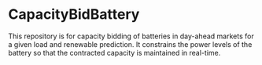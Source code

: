 # CapacityBidBattery
This repository is for capacity bidding of batteries in day-ahead markets for a given load and renewable prediction. It constrains the power levels of the battery so that the contracted capacity is maintained in real-time.
